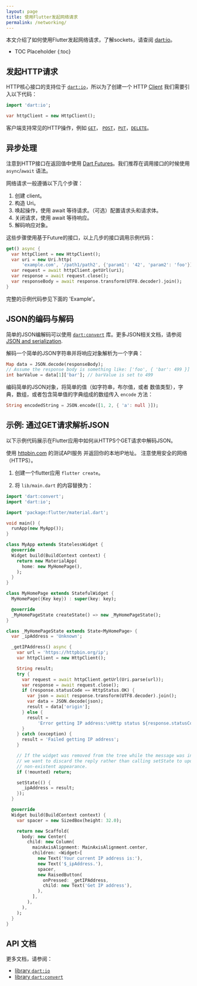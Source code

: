 ```yaml
---
layout: page
title: 使用Flutter发起网络请求
permalink: /networking/
---
```


本文介绍了如何使用Flutter发起网络请求，了解sockets，请查阅 [dart:io][dartio]。

* TOC Placeholder
{:toc}

## 发起HTTP请求

HTTP核心接口的支持位于 [`dart:io`][dartio]，所以为了创建一个 HTTP [Client][client]
我们需要引入以下代码：
<!-- skip -->
```dart
import 'dart:io';

var httpClient = new HttpClient();
```

客户端支持常见的HTTP操作，例如 [`GET`][get]，
[`POST`][post]，[`PUT`][put]，[`DELETE`][delete]。

## 异步处理

注意到HTTP接口在返回值中使用 [Dart
Futures](https://www.dartlang.org/tutorials/language/futures)。我们推荐在调用接口的时候使用 `async`/`await` 语法。

网络请求一般遵循以下几个步骤：

1. 创建 client。
2. 构造 Uri。
3. 唤起操作，使用 await 等待请求。（可选）配置请求头和请求体。
4. 关闭请求，使用 await 等待响应。
5. 解码响应对象。

这些步骤使用基于Future的接口，以上几步的接口调用示例代码：

<!-- skip -->
```dart
get() async {
  var httpClient = new HttpClient();
  var uri = new Uri.http(
      'example.com', '/path1/path2', {'param1': '42', 'param2': 'foo'});
  var request = await httpClient.getUrl(uri);
  var response = await request.close();
  var responseBody = await response.transform(UTF8.decoder).join();
}
```

完整的示例代码参见下面的 'Example'。

## JSON的编码与解码

简单的JSON编解码可以使用
[`dart:convert`](https://docs.flutter.io/flutter/dart-convert/dart-convert-library.html)
库。更多JSON相关文档，请参阅 [JSON and serialization](/json/).

解码一个简单的JSON字符串并将响应对象解析为一个字典：

<!-- skip -->
```dart
Map data = JSON.decode(responseBody);
// Assume the response body is something like: ['foo', { 'bar': 499 }]
int barValue = data[1]['bar']; // barValue is set to 499
```

编码简单的JSON对象，将简单的值（如字符串，布尔值，或者 数值类型），字典，数组，或者包含简单值的字典组成的数组传入 `encode` 方法：

<!-- skip -->
```dart
String encodedString = JSON.encode([1, 2, { 'a': null }]);
```

## 示例: 通过GET请求解析JSON

以下示例代码展示在Flutter应用中如何从HTTPS个GET请求中解码JSON。

使用 [httpbin.com](https://httpbin.com) 的测试API服务
并返回你的本地IP地址。 注意使用安全的网络（HTTPS）。

1. 创建一个flutter应用 `flutter create`。

1. 将 `lib/main.dart` 的内容替换为：

```dart
import 'dart:convert';
import 'dart:io';

import 'package:flutter/material.dart';

void main() {
  runApp(new MyApp());
}

class MyApp extends StatelessWidget {
  @override
  Widget build(BuildContext context) {
    return new MaterialApp(
      home: new MyHomePage(),
    );
  }
}

class MyHomePage extends StatefulWidget {
  MyHomePage({Key key}) : super(key: key);

  @override
  _MyHomePageState createState() => new _MyHomePageState();
}

class _MyHomePageState extends State<MyHomePage> {
  var _ipAddress = 'Unknown';

  _getIPAddress() async {
    var url = 'https://httpbin.org/ip';
    var httpClient = new HttpClient();

    String result;
    try {
      var request = await httpClient.getUrl(Uri.parse(url));
      var response = await request.close();
      if (response.statusCode == HttpStatus.OK) {
        var json = await response.transform(UTF8.decoder).join();
        var data = JSON.decode(json);
        result = data['origin'];
      } else {
        result =
            'Error getting IP address:\nHttp status ${response.statusCode}';
      }
    } catch (exception) {
      result = 'Failed getting IP address';
    }

    // If the widget was removed from the tree while the message was in flight,
    // we want to discard the reply rather than calling setState to update our
    // non-existent appearance.
    if (!mounted) return;

    setState(() {
      _ipAddress = result;
    });
  }

  @override
  Widget build(BuildContext context) {
    var spacer = new SizedBox(height: 32.0);

    return new Scaffold(
      body: new Center(
        child: new Column(
          mainAxisAlignment: MainAxisAlignment.center,
          children: <Widget>[
            new Text('Your current IP address is:'),
            new Text('$_ipAddress.'),
            spacer,
            new RaisedButton(
              onPressed: _getIPAddress,
              child: new Text('Get IP address'),
            ),
          ],
        ),
      ),
    );
  }
}
```

## API 文档

更多文档，请参阅：

  * [library `dart:io`][dartio]
  * [library `dart:convert`][convert]

[dartio]:     https://docs.flutter.io/flutter/dart-io/dart-io-library.html
[convert]:    https://docs.flutter.io/flutter/dart-convert/dart-convert-library.html
[client]:     https://docs.flutter.io/flutter/dart-io/HttpClient-class.html
[get]:        https://docs.flutter.io/flutter/dart-io/HttpClient/getUrl.html
[post]:       https://docs.flutter.io/flutter/dart-io/HttpClient/postUrl.html
[put]:        https://docs.flutter.io/flutter/dart-io/HttpClient/putUrl.html
[delete]:     https://docs.flutter.io/flutter/dart-io/HttpClient/deleteUrl.html
